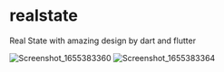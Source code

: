 # realstate

Real State with amazing design by dart and flutter

![Screenshot_1655383360](https://user-images.githubusercontent.com/58854600/174073322-68b422a0-8cd2-49b8-b0ec-97405434ae41.png)
![Screenshot_1655383364](https://user-images.githubusercontent.com/58854600/174073367-899767cf-e871-4d45-9f5d-bbea95569de6.png)

